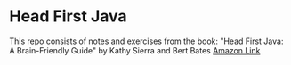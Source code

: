 # Head First Java

This repo consists of notes and exercises from the book:
"Head First Java: A Brain-Friendly Guide" by Kathy Sierra and Bert Bates
[Amazon Link]( https://www.amazon.com/Head-First-Java-Brain-Friendly-Guide-ebook/dp/B009KCUX3S/ref=mt_kindle?_encoding=UTF8&me=&qid=)
